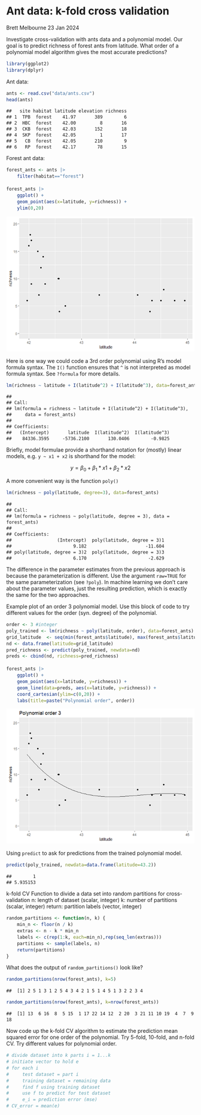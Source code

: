 Ant data: k-fold cross validation
================
Brett Melbourne
23 Jan 2024

Investigate cross-validation with ants data and a polynomial model. Our
goal is to predict richness of forest ants from latitude. What order of
a polynomial model algorithm gives the most accurate predictions?

``` r
library(ggplot2)
library(dplyr)
```

Ant data:

``` r
ants <- read.csv("data/ants.csv")
head(ants)
```

    ##   site habitat latitude elevation richness
    ## 1  TPB  forest    41.97       389        6
    ## 2  HBC  forest    42.00         8       16
    ## 3  CKB  forest    42.03       152       18
    ## 4  SKP  forest    42.05         1       17
    ## 5   CB  forest    42.05       210        9
    ## 6   RP  forest    42.17        78       15

Forest ant data:

``` r
forest_ants <- ants |> 
    filter(habitat=="forest")

forest_ants |>
    ggplot() +
    geom_point(aes(x=latitude, y=richness)) +
    ylim(0,20)
```

![](02_2_ants_cv_polynomial_files/figure-gfm/unnamed-chunk-3-1.png)<!-- -->

Here is one way we could code a 3rd order polynomial using R’s model
formula syntax. The `I()` function ensures that `^` is not interpreted
as model formula syntax. See `?formula` for more details.

``` r
lm(richness ~ latitude + I(latitude^2) + I(latitude^3), data=forest_ants)
```

    ## 
    ## Call:
    ## lm(formula = richness ~ latitude + I(latitude^2) + I(latitude^3), 
    ##     data = forest_ants)
    ## 
    ## Coefficients:
    ##   (Intercept)       latitude  I(latitude^2)  I(latitude^3)  
    ##    84336.3595     -5736.2100       130.0406        -0.9825

Briefly, model formulae provide a shorthand notation for (mostly) linear
models, e.g. `y ~ x1 + x2` is shorthand for the model:

$$
y = \beta_0 + \beta_1 * x1 + \beta_2 * x2
$$

A more convenient way is the function `poly()`

``` r
lm(richness ~ poly(latitude, degree=3), data=forest_ants)
```

    ## 
    ## Call:
    ## lm(formula = richness ~ poly(latitude, degree = 3), data = forest_ants)
    ## 
    ## Coefficients:
    ##                 (Intercept)  poly(latitude, degree = 3)1  
    ##                       9.182                      -11.604  
    ## poly(latitude, degree = 3)2  poly(latitude, degree = 3)3  
    ##                       6.170                       -2.629

The difference in the parameter estimates from the previous approach is
because the parameterization is different. Use the argument `raw=TRUE`
for the same parameterization (see `?poly`). In machine learning we
don’t care about the parameter values, just the resulting prediction,
which is exactly the same for the two approaches.

Example plot of an order 3 polynomial model. Use this block of code to
try different values for the order (syn. degree) of the polynomial.

``` r
order <- 3 #integer
poly_trained <- lm(richness ~ poly(latitude, order), data=forest_ants)
grid_latitude  <- seq(min(forest_ants$latitude), max(forest_ants$latitude), length.out=201)
nd <- data.frame(latitude=grid_latitude)
pred_richness <- predict(poly_trained, newdata=nd)
preds <- cbind(nd, richness=pred_richness)

forest_ants |>
    ggplot() +
    geom_point(aes(x=latitude, y=richness)) +
    geom_line(data=preds, aes(x=latitude, y=richness)) +
    coord_cartesian(ylim=c(0,20)) +
    labs(title=paste("Polynomial order", order))
```

![](02_2_ants_cv_polynomial_files/figure-gfm/unnamed-chunk-6-1.png)<!-- -->

Using `predict` to ask for predictions from the trained polynomial
model.

``` r
predict(poly_trained, newdata=data.frame(latitude=43.2))
```

    ##        1 
    ## 5.935153

k-fold CV Function to divide a data set into random partitions for
cross-validation n: length of dataset (scalar, integer) k: number of
partitions (scalar, integer) return: partition labels (vector, integer)

``` r
random_partitions <- function(n, k) {
    min_n <- floor(n / k)
    extras <- n - k * min_n
    labels <- c(rep(1:k, each=min_n),rep(seq_len(extras)))
    partitions <- sample(labels, n)
    return(partitions)
}
```

What does the output of `random_partitions()` look like?

``` r
random_partitions(nrow(forest_ants), k=5)
```

    ##  [1] 2 5 1 3 1 2 5 4 3 4 2 1 5 1 4 5 1 3 2 2 3 4

``` r
random_partitions(nrow(forest_ants), k=nrow(forest_ants))
```

    ##  [1] 13  6 16  8  5 15  1 17 22 14 12  2 20  3 21 11 10 19  4  7  9 18

Now code up the k-fold CV algorithm to estimate the prediction mean
squared error for one order of the polynomial. Try 5-fold, 10-fold, and
n-fold CV. Try different values for polynomial order.

``` r
# divide dataset into k parts i = 1...k
# initiate vector to hold e
# for each i
#     test dataset = part i
#     training dataset = remaining data
#     find f using training dataset
#     use f to predict for test dataset 
#     e_i = prediction error (mse)
# CV_error = mean(e)
```
